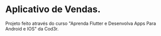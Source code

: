 # Aplicativo de Vendas.

Projeto feito através do curso "Aprenda Flutter e Desenvolva Apps Para Android e IOS" da Cod3r. 

